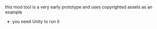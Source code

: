this mod tool is a very early prototype and uses copyrighted assets as an example
- you need Unity to run it
